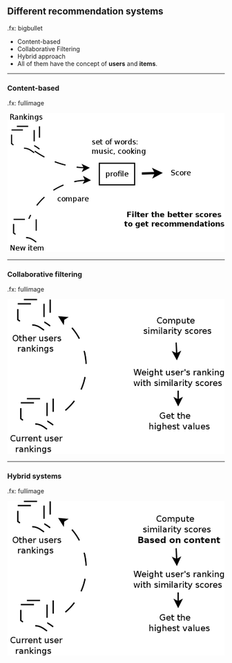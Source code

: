## Different recommendation systems

.fx: bigbullet

* Content-based
* Collaborative Filtering
* Hybrid approach
* All of them have the concept of **users** and **items**.

---

### Content-based

.fx: fullimage

![](images/content-based.png)

---

### Collaborative filtering

.fx: fullimage

![](images/collaborative-filtering.png)

---

### Hybrid systems

.fx: fullimage

![](images/hybrid.png)
